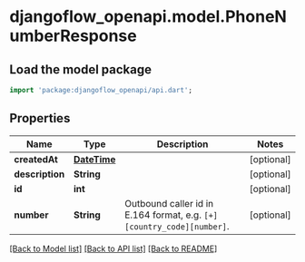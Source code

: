 # djangoflow_openapi.model.PhoneNumberResponse

## Load the model package
```dart
import 'package:djangoflow_openapi/api.dart';
```

## Properties
Name | Type | Description | Notes
------------ | ------------- | ------------- | -------------
**createdAt** | [**DateTime**](DateTime.md) |  | [optional] 
**description** | **String** |  | [optional] 
**id** | **int** |  | [optional] 
**number** | **String** | Outbound caller id in E.164 format, e.g. `[+][country_code][number]`. | [optional] 

[[Back to Model list]](../README.md#documentation-for-models) [[Back to API list]](../README.md#documentation-for-api-endpoints) [[Back to README]](../README.md)


